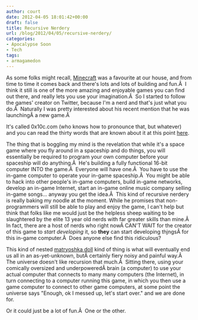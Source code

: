 ```yaml
---
author: court
date: 2012-04-05 18:01:42+00:00
draft: false
title: Recursive Nerdery
url: /blog/2012/04/05/recursive-nerdery/
categories:
- Apocalypse Soon
- Tech
tags:
- armagamedon
---
```


As some folks might recall, [Minecraft](http://www.vallentyne.com/blog/2011/03/31/minecraft/) was a favourite at our house, and from time to time it comes back and there's lots and lots of building and fun.Â  I think it still is one of the more amazing and enjoyable games you can find out there, and really lets you use your imagination.Â  So I started to follow the games' creator on Twitter, because I'm a nerd and that's just what you do.Â  Naturally I was pretty interested about his recent mention that he was launchingÂ a new game.Â 

It's called 0x10c.com (who knows how to pronounce that, but whatever) and you can read the thirty words that are known about it at this point [here](http://0x10c.com/).

The thing that is boggling my mind is the revelation that while it's a space game where you fly around in a spaceship and do things, you will essentially be required to program your own computer before your spaceship will do anything.Â  He's building a fully functional 16-bit computer INTO the game.Â  Everyone will have one.Â  You have to use the in-game computer to operate your in-game spaceship.Â  You might be able to hack into other people's in-game computers, build in-game networks, develop an in-game Internet, start an in-game online music company selling in-game songs... anyway you get the idea.Â  This kind of recursive nerdery is really baking my noodle at the moment. While he promises that non-programmers will still be able to play and enjoy the game, I can't help but think that folks like me would just be the helpless sheep waiting to be slaughtered by the elite 13 year old nerds with far greater skills than mine.Â  In fact, there are a host of nerds who right nowÂ CAN'T WAIT for the creator of this game to _start developing_ it, so **they** can start developing thjngsÂ for this in-game computer.Â  Does anyone else find this ridiculous?

This kind of nested [matryoshka doll](http://en.wikipedia.org/wiki/Matryoshka_doll) kind of thing is what will eventually end us all in an as-yet-unknown, butÂ certainly fiery noisy and painful way.Â  The universe doesn't like recursion that much.Â  Sitting there, using your comically oversized and underpoweredÂ brain (a computer) to use your actual computer that connects to many many computers (the Internet), in turn connecting to a computer running this game, in which you then use a game computer to connect to other game computers, at some point the universe says "Enough, ok I messed up, let's start over." and we are done for.

Or it could just be a lot of fun.Â  One or the other.

